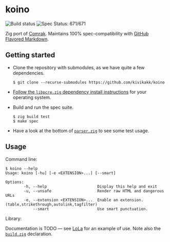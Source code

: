 # koino

![Build status](https://github.com/kivikakk/koino/workflows/Zig/badge.svg)
![Spec Status: 671/671](https://img.shields.io/badge/specs-671%2F671-brightgreen.svg)

Zig port of [Comrak](https://github.com/kivikakk/comrak).  Maintains 100% spec-compatibility with [GitHub Flavored Markdown](https://github.github.com/gfm/).


## Getting started

* Clone the repository with submodules, as we have quite a few dependencies.

  ```console
  $ git clone --recurse-submodules https://github.com/kivikakk/koino
  ```
  
* [Follow the `libpcre.zig` dependency install instructions](https://github.com/kivikakk/libpcre.zig/blob/main/README.md) for your operating system.

* Build and run the spec suite.

  ```console
  $ zig build test
  $ make spec
  ```

* Have a look at the bottom of [`parser.zig`](https://github.com/kivikakk/koino/blob/main/src/parser.zig) to see some test usage.


## Usage

Command line:

```console
$ koino --help
Usage: koino [-hu] [-e <EXTENSION>...] [--smart]

Options:
        -h, --help                      Display this help and exit
        -u, --unsafe                    Render raw HTML and dangerous URLs
        -e, --extension <EXTENSION>...  Enable an extension. (table,strikethrough,autolink,tagfilter)
            --smart                     Use smart punctuation.
```

Library:

Documentation is TODO — see [LoLa](https://github.com/MasterQ32/LoLa/blob/d02b0e6774fedbe07276d8af51e1a305cc58fb34/src/tools/render-md-page.zig#L157) for an example of use. Note also the [`build.zig`](https://github.com/MasterQ32/LoLa/blob/d02b0e6774fedbe07276d8af51e1a305cc58fb34/build.zig#L41-L50) declaration.

